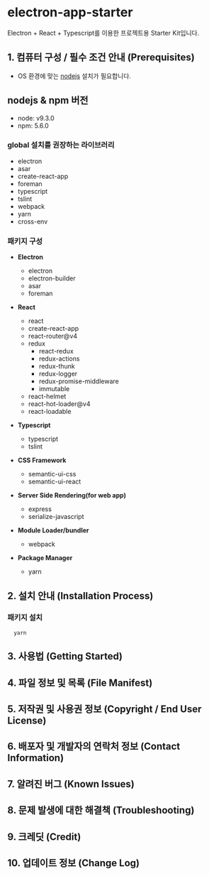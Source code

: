 # electron-app-starter
Electron + React + Typescript를 이용한 프로젝트용 Starter Kit입니다.

## 1. 컴퓨터 구성 / 필수 조건 안내 (Prerequisites)
+ OS 환경에 맞는 [nodejs](https://nodejs.org/ko/) 설치가 필요합니다.

## nodejs & npm 버전
+ node: v9.3.0
+ npm: 5.6.0

### global 설치를 권장하는 라이브러리
+ electron
+ asar
+ create-react-app
+ foreman
+ typescript
+ tslint
+ webpack
+ yarn
+ cross-env

### 패키지 구성
+ **Electron**
  - electron
  - electron-builder
  - asar
  - foreman

+ **React**
  - react
  - create-react-app
  - react-router@v4
  - redux
    - react-redux
    - redux-actions
    - redux-thunk
    - redux-logger
    - redux-promise-middleware
    - immutable
  - react-helmet
  - react-hot-loader@v4
  - react-loadable

+ **Typescript**
  - typescript
  - tslint

+ **CSS Framework**
  - semantic-ui-css
  - semantic-ui-react

+ **Server Side Rendering(for web app)**
  - express
  - serialize-javascript

+ **Module Loader/bundler**
  - webpack

+ **Package Manager**
  - yarn

## 2. 설치 안내 (Installation Process)

### 패키지 설치
```
  yarn 
```
## 3. 사용법 (Getting Started)
## 4. 파일 정보 및 목록 (File Manifest)
## 5. 저작권 및 사용권 정보 (Copyright / End User License)
## 6. 배포자 및 개발자의 연락처 정보 (Contact Information)
## 7. 알려진 버그 (Known Issues)
## 8. 문제 발생에 대한 해결책 (Troubleshooting)
## 9. 크레딧 (Credit)
## 10. 업데이트 정보 (Change Log)
